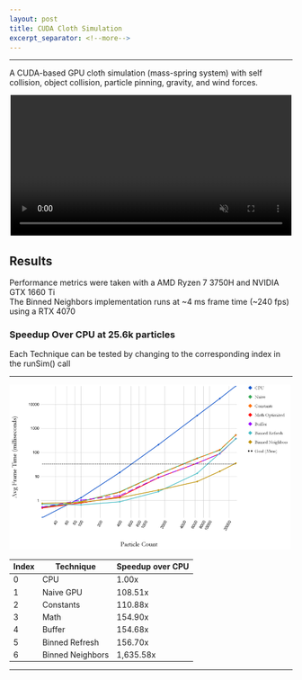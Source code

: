 ```yaml
---
layout: post
title: CUDA Cloth Simulation
excerpt_separator: <!--more-->
---
```

****
A CUDA-based GPU cloth simulation (mass-spring system) with self collision, object collision, particle pinning, gravity, and wind forces.
<div align="center" >
  <video height="250px" autoplay controls muted loop playsinline>
    <source src="/videos/Cloth Sim Video.mp4" type="video/mp4">
    Your browser does not support the video tag.
  </video>
</div>
<!--more-->

## Results
Performance metrics were taken with a AMD Ryzen 7 3750H and NVIDIA GTX 1660 Ti<br/>
The Binned Neighbors implementation runs at ~4 ms frame time (~240 fps) using a RTX 4070

### Speedup Over CPU at 25.6k particles
Each Technique can be tested by changing to the corresponding index in the runSim() call
<hr>
<img src="/images/performance graph.png" width="500px">

|Index  |Technique|Speedup over CPU|
|--|---------|----------------|
|0 |CPU      |1.00x           |
|1 |Naive GPU|108.51x         |
|2 |Constants|110.88x         |
|3 |Math     |154.90x         |
|4 |Buffer| 154.68x           |
|5 |Binned Refresh|156.70x    |
|6 |Binned Neighbors|1,635.58x|

<hr>
